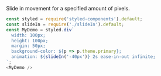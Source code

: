 Slide in movement for a specified amount of pixels.

```js
const styled = require('styled-components').default;
const slideIn = require('./slideIn').default;
const MyDemo = styled.div`
  width: 100px;
  height: 100px;
  margin: 50px;
  background-color: ${p => p.theme.primary};
  animation: ${slideIn('-40px')} 2s ease-in-out infinite;
`;
<MyDemo />
```
